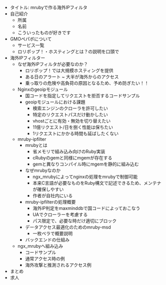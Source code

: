 - タイトル: mrubyで作る海外IPフィルタ
- 自己紹介
  + 所属
  + 名前
  + こういったものが好きです
- GMOペパボについて
  + サービス一覧
  + ロリポップ！・ホスティングとは？の説明を口頭で
- 海外IPフィルター
  + なぜ海外IPフィルタが必要なのか？
    * ロリポップ！では大規模ホスティングを提供
    * ある日のアラート ~ 大半が海外からのアクセス
    * 乗っ取りの危険や高負荷の原因となるため、予め防ぎたい！！
  + Nginxのgeoipモジュール
    * 国コードを指定してリクエストを拒否するコードサンプル
    * geoipモジュールにおける課題
      + 検索エンジンのクローラを許可したい
      + 特定のリクエストパスだけ動かしたい
      + vhostごとに有効・無効を切り替えたい
      + 11億リクエスト/日を捌く性能は保ちたい
      + 1リクエストにかかる時間も延ばしたくない
  + mruby-ipfilter
    * mrubyとは
      + 省メモリで組み込み向けのRuby実装
      + cRubyのgemと同様にmgemが存在する
      + gemと異なりコンパイル時にmgemを静的に組み込む
    * なぜmrubyなのか
      + ngx_mrubyによってnginxの処理をmrubyで制御可能
      + 本来C言語が必要なものをRuby構文で記述できるため、メンテナが確保しやすい
      + 作者が自社内にいる
    * mruby-ipfilterの処理概要
      - 海外IP判定をmaxminddbで国コードによっておこなう
      - UAでクローラーを考慮する
      - パス限定で、必要な時だけ適切にブロック
    * データアクセス最適化のためのmruby-msd
      - 一枚ペラで概要説明
    * バックエンドの仕組み
  + ngx_mrubyへ組み込み
    * コードサンプル
    * 通常アクセス時の例
    * 海外攻撃と推測されるアクセス例
- まとめ
- 求人
